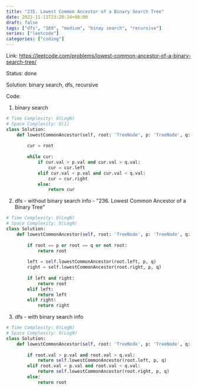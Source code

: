 ```yaml
---
title: "235. Lowest Common Ancestor of a Binary Search Tree"
date: 2022-11-11T23:20:24+08:00
draft: false
tags: ["dfs", "169", "medium", "binay search", "recursive"]
series: ["leetcode"]
categories: ["coding"]
---
```


Link: https://leetcode.com/problems/lowest-common-ancestor-of-a-binary-search-tree/

Status: done

Solution: binary search, dfs, recursive

Code:
1. binary search
```python
# Time Complexity: O(LogN)
# Space Complexity: O(1)
class Solution:
    def lowestCommonAncestor(self, root: 'TreeNode', p: 'TreeNode', q: 'TreeNode') -> 'TreeNode':
        
        cur = root 
        
        while cur:
            if cur.val > p.val and cur.val > q.val:
                cur = cur.left
            elif cur.val < p.val and cur.val < q.val:
                cur = cur.right
            else:
                return cur
```

2. dfs - without binary search info - "236. Lowest Common Ancestor of a Binary Tree"
```python
# Time Complexity: O(LogN)
# Space Complexity: O(LogN)
class Solution:
    def lowestCommonAncestor(self, root: 'TreeNode', p: 'TreeNode', q: 'TreeNode') -> 'TreeNode':
        
        if root == p or root == q or not root:
            return root
        
        left = self.lowestCommonAncestor(root.left, p, q)
        right = self.lowestCommonAncestor(root.right, p, q)
        
        if left and right:
            return root
        elif left:
            return left
        elif right:
            return right
```



3. dfs - with binary search info
```python
# Time Complexity: O(LogN)
# Space Complexity: O(LogN)
class Solution:
    def lowestCommonAncestor(self, root: 'TreeNode', p: 'TreeNode', q: 'TreeNode') -> 'TreeNode':
    
        if root.val > p.val and root.val > q.val:
            return self.lowestCommonAncestor(root.left, p, q)
        elif root.val < p.val and root.val < q.val:
            return self.lowestCommonAncestor(root.right, p, q)
        else:
            return root
```
